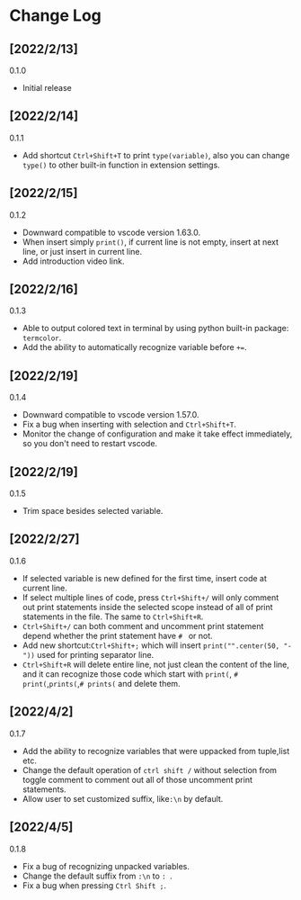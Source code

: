 # Change Log

## [2022/2/13]
0.1.0
- Initial release

## [2022/2/14]
0.1.1
- Add shortcut `Ctrl+Shift+T` to print `type(variable)`, also you can change `type()` to other built-in function in extension settings.

## [2022/2/15]
0.1.2
- Downward compatible to vscode version 1.63.0.
- When insert simply `print()`, if current line is not empty, insert at next line, or just insert in current line.
- Add introduction video link.

## [2022/2/16]
0.1.3
- Able to output colored text in terminal by using python built-in package: `termcolor`.
- Add the ability to automatically recognize variable before `+=`.

## [2022/2/19]
0.1.4
- Downward compatible to vscode version 1.57.0.
- Fix a bug when inserting with selection and `Ctrl+Shift+T`.
- Monitor the change of configuration and make it take effect immediately, so you don't need to restart vscode.

## [2022/2/19]
0.1.5
- Trim space besides selected variable.

## [2022/2/27]
0.1.6
- If selected variable is new defined for the first time, insert code at current line.
- If select multiple lines of code, press `Ctrl+Shift+/` will only comment out print statements inside the selected scope instead of all of print statements in the file. The same to `Ctrl+Shift+R`.
- `Ctrl+Shift+/` can both comment and uncomment print statement depend whether the print statement have `# ` or not.
- Add new shortcut:`Ctrl+Shift+;` which will insert `print("".center(50, "-"))` used for printing separator line.
- `Ctrl+Shift+R` will delete entire line, not just clean the content of the line, and it can recognize those code which start with `print(`, `# print(`,`prints(`,`# prints(` and delete them.

## [2022/4/2]
0.1.7
- Add the ability to recognize variables that were uppacked from tuple,list etc.
- Change the default operation of `ctrl shift /` without selection from toggle comment to comment out all of those uncomment print statements.
- Allow user to set customized suffix, like`:\n` by default. 

## [2022/4/5]
0.1.8
- Fix a bug of recognizing unpacked variables.
- Change the default suffix from `:\n` to `: `.
- Fix a bug when pressing `Ctrl Shift ;`.